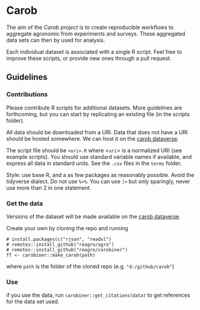 # Carob

The aim of the *Carob project* is to create reproducible workflows to aggregate agronomic from experiments and surveys. These aggregated data sets can then by used for analysis.

Each individual dataset is associated with a single R script. Feel free to improve these scripts, or provide new ones through a pull request. 

## Guidelines

### Contributions 

Please contribute R scripts for additional datasets. More guidelines are forthcoming, but you can start by replicating an existing file (in the scripts folder). 

All data should be downloaded from a URI. Data that does not have a URI should be hosted somewhere. We can  host it on the [carob dataverse](https://dataverse.harvard.edu/dataverse/carob/).

The script file should be `<uri>.R`  where <`uri`> is a normalized URI (see example scripts). 
You should use standard variable names if available, and express all data in standard units. See the `.csv` files in the `terms` folder. 

Style: use base R, and a as few packages as reasonably possible. Avoid the tidyverse dialect. Do not use `%>%`. You can use `|>` but only sparingly, never use more than 2 in one statement.


### Get the data

Versions of the dataset will be made available on the [carob dataverse](https://dataverse.harvard.edu/dataverse/carob/).

Create your own by cloning the repo and running 

```
# install.packages(c("rjson", "readxl")
# remotes::install_github("reagro/agro")
# remotes::install_github("reagro/carobiner")
ff <- carobiner::make_carob(path)
```

where `path` is the folder of the cloned repo (e.g. `"d:/github/carob"`)

### Use

if you use the data, run `carobiner::get_citations(data)` to get references for the data set used. 

